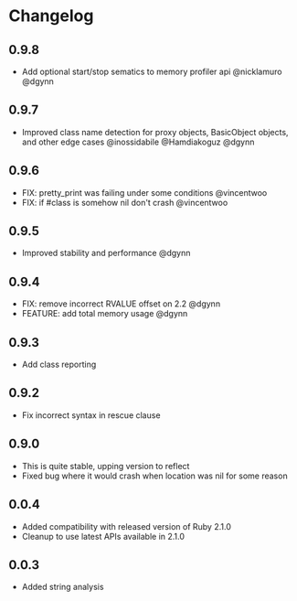 # Changelog

## 0.9.8
- Add optional start/stop sematics to memory profiler api @nicklamuro @dgynn

## 0.9.7
- Improved class name detection for proxy objects, BasicObject objects, and
 other edge cases @inossidabile @Hamdiakoguz @dgynn

## 0.9.6
- FIX: pretty_print was failing under some conditions @vincentwoo
- FIX: if #class is somehow nil don't crash @vincentwoo

## 0.9.5
- Improved stability and performance @dgynn

## 0.9.4
- FIX: remove incorrect RVALUE offset on 2.2  @dgynn
- FEATURE: add total memory usage @dgynn

## 0.9.3
- Add class reporting

## 0.9.2
- Fix incorrect syntax in rescue clause

## 0.9.0
- This is quite stable, upping version to reflect
- Fixed bug where it would crash when location was nil for some reason

## 0.0.4
- Added compatibility with released version of Ruby 2.1.0
- Cleanup to use latest APIs available in 2.1.0

## 0.0.3
- Added string analysis
